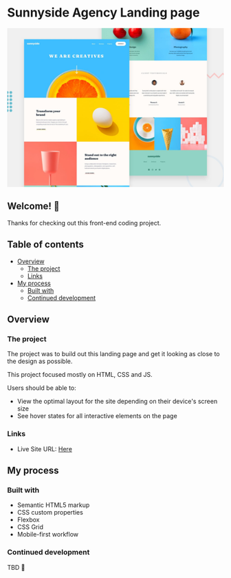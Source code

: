 # Sunnyside Agency Landing page

![Design preview for the Sunnyside agency landing page coding challenge](./design/desktop-preview.jpg)

## Welcome! 👋

Thanks for checking out this front-end coding project.

## Table of contents

- [Overview](#overview)
  - [The project](#the-project)
  - [Links](#links)
- [My process](#my-process)
  - [Built with](#built-with)
  - [Continued development](#continued-development)

## Overview

### The project

The project was to build out this landing page and get it looking as close to the design as possible.

This project focused mostly on HTML, CSS and JS.

Users should be able to:

- View the optimal layout for the site depending on their device's screen size
- See hover states for all interactive elements on the page

### Links

- Live Site URL: [Here](https://sunnyside-agency-landing-page-sooty-five.vercel.app/)

## My process

### Built with

- Semantic HTML5 markup
- CSS custom properties
- Flexbox
- CSS Grid
- Mobile-first workflow

### Continued development

TBD 🚀
